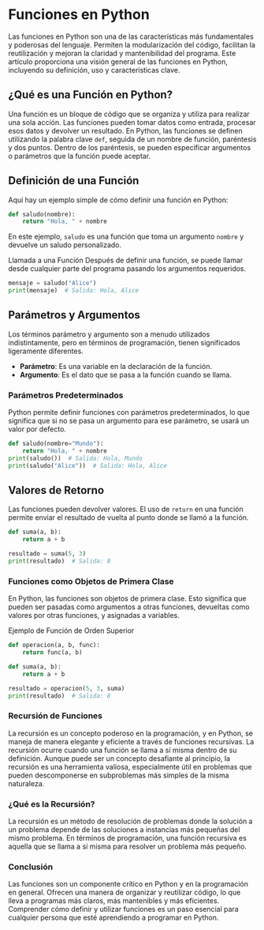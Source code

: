 # Funciones en Python
Las funciones en Python son una de las características más fundamentales y poderosas del lenguaje. Permiten la modularización del código, facilitan la reutilización y mejoran la claridad y mantenibilidad del programa. Este artículo proporciona una visión general de las funciones en Python, incluyendo su definición, uso y características clave.

## ¿Qué es una Función en Python?
Una función es un bloque de código que se organiza y utiliza para realizar una sola acción. Las funciones pueden tomar datos como entrada, procesar esos datos y devolver un resultado. En Python, las funciones se definen utilizando la palabra clave `def`, seguida de un nombre de función, paréntesis y dos puntos. Dentro de los paréntesis, se pueden especificar argumentos o parámetros que la función puede aceptar.

## Definición de una Función
Aquí hay un ejemplo simple de cómo definir una función en Python:
```python
def saludo(nombre):
    return "Hola, " + nombre
```

En este ejemplo, `saludo` es una función que toma un argumento `nombre` y devuelve un saludo personalizado.

Llamada a una Función
Después de definir una función, se puede llamar desde cualquier parte del programa pasando los argumentos requeridos.
```python
mensaje = saludo("Alice")
print(mensaje)  # Salida: Hola, Alice
```

## Parámetros y Argumentos
Los términos parámetro y argumento son a menudo utilizados indistintamente, pero en términos de programación, tienen significados ligeramente diferentes.

* **Parámetro**: Es una variable en la declaración de la función.
* **Argumento**: Es el dato que se pasa a la función cuando se llama.

### Parámetros Predeterminados

Python permite definir funciones con parámetros predeterminados, lo que significa que si no se pasa un argumento para ese parámetro, se usará un valor por defecto.

```python
def saludo(nombre="Mundo"):
    return "Hola, " + nombre
print(saludo())  # Salida: Hola, Mundo
print(saludo("Alice"))  # Salida: Hola, Alice
```

## Valores de Retorno
Las funciones pueden devolver valores. El uso de `return` en una función permite enviar el resultado de vuelta al punto donde se llamó a la función.
```python
def suma(a, b):
    return a + b

resultado = suma(5, 3)
print(resultado)  # Salida: 8
```

### Funciones como Objetos de Primera Clase

En Python, las funciones son objetos de primera clase. Esto significa que pueden ser pasadas como argumentos a otras funciones, devueltas como valores por otras funciones, y asignadas a variables.

Ejemplo de Función de Orden Superior
```python
def operacion(a, b, func):
    return func(a, b)

def suma(a, b):
    return a + b

resultado = operacion(5, 3, suma)
print(resultado)  # Salida: 8
```

### Recursión de Funciones

La recursión es un concepto poderoso en la programación, y en Python, se maneja de manera elegante y eficiente a través de funciones recursivas. La recursión ocurre cuando una función se llama a sí misma dentro de su definición. Aunque puede ser un concepto desafiante al principio, la recursión es una herramienta valiosa, especialmente útil en problemas que pueden descomponerse en subproblemas más simples de la misma naturaleza.

### ¿Qué es la Recursión?

La recursión es un método de resolución de problemas donde la solución a un problema depende de las soluciones a instancias más pequeñas del mismo problema. En términos de programación, una función recursiva es aquella que se llama a sí misma para resolver un problema más pequeño.


### Conclusión

Las funciones son un componente crítico en Python y en la programación en general. Ofrecen una manera de organizar y reutilizar código, lo que lleva a programas más claros, más mantenibles y más eficientes. Comprender cómo definir y utilizar funciones es un paso esencial para cualquier persona que esté aprendiendo a programar en Python.
